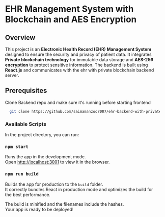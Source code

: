# EHR Management System with Blockchain and AES Encryption

## Overview

This project is an **Electronic Health Record (EHR) Management System** designed to ensure the security and privacy of patient data. It integrates **Private blockchain technology** for immutable data storage and **AES-256 encryption** to protect sensitive information. The backend is built using **React.js** and communicates with the ehr with private blockchain backend server.

## Prerequisites

Clone Backend repo and make sure it's running before starting frontend

 ```bash
   git clone https://github.com/saimamanzoor007/ehr-backend-with-private-blockchain.git
```

### Available Scripts

In the project directory, you can run:

### `npm start`

Runs the app in the development mode.<br>
Open [http://localhost:3001](http://localhost:3001) to view it in the browser.


### `npm run build`

Builds the app for production to the `build` folder.<br>
It correctly bundles React in production mode and optimizes the build for the best performance.

The build is minified and the filenames include the hashes.<br>
Your app is ready to be deployed!

